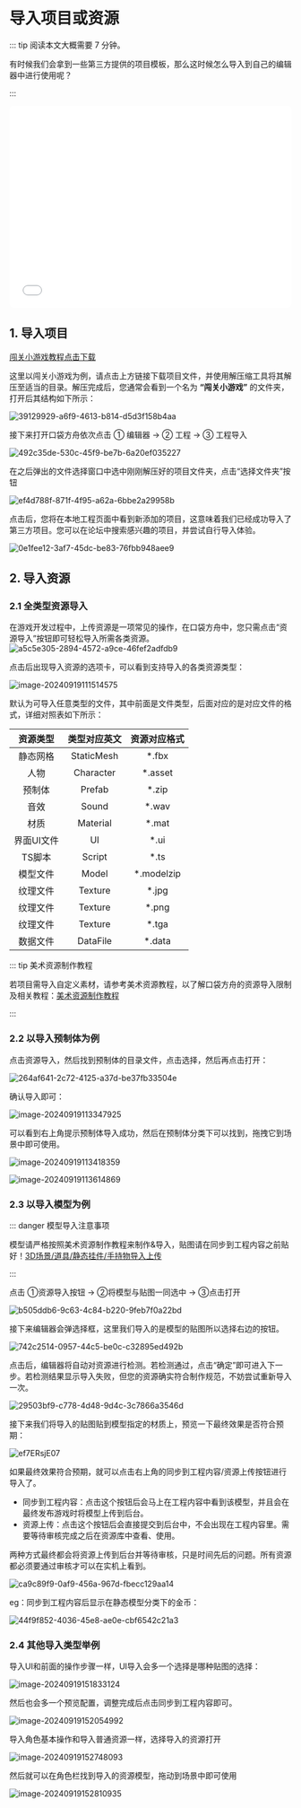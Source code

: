 # 导入项目或资源

::: tip 阅读本文大概需要 7 分钟。

有时候我们会拿到一些第三方提供的项目模板，那么这时候怎么导入到自己的编辑器中进行使用呢？

:::

<iframe sandbox="allow-scripts allow-downloads allow-same-origin allow-popups allow-presentation allow-forms" frameborder="0" draggable="false" allowfullscreen="" allow="encrypted-media;" referrerpolicy="" aha-samesite="" class="iframe-loaded" src="//player.bilibili.com/player.html?isOutside=true&aid=322817180&bvid=BV1qw411q7ba&cid=1327554016&p=6&autoplay=0" style="border-radius: 7px; width: 100%; height: 360px;"></iframe>

## 1. 导入项目

[闯关小游戏教程点击下载](../obby-course/game-description.md) 

这里以闯关小游戏为例，请点击上方链接下载项目文件，并使用解压缩工具将其解压至适当的目录。解压完成后，您通常会看到一个名为 **“闯关小游戏”** 的文件夹，打开后其结构如下所示：

![39129929-a6f9-4613-b814-d5d3f158b4aa](https://arkimg.ark.online/39129929-a6f9-4613-b814-d5d3f158b4aa.webp)

接下来打开口袋方舟依次点击 ① 编辑器 -> ② 工程 -> ③ 工程导入 

![492c35de-530c-45f9-be7b-6a20ef035227](https://arkimg.ark.online/492c35de-530c-45f9-be7b-6a20ef035227.webp)

在之后弹出的文件选择窗口中选中刚刚解压好的项目文件夹，点击“选择文件夹”按钮

![ef4d788f-871f-4f95-a62a-6bbe2a29958b](https://arkimg.ark.online/ef4d788f-871f-4f95-a62a-6bbe2a29958b.webp)

点击后，您将在本地工程页面中看到新添加的项目，这意味着我们已经成功导入了第三方项目。您可以在论坛中搜索感兴趣的项目，并尝试自行导入体验。    

![0e1fee12-3af7-45dc-be83-76fbb948aee9](https://arkimg.ark.online/0e1fee12-3af7-45dc-be83-76fbb948aee9.webp)                                                                                                                                                                                                                        

## 2. 导入资源

### 2.1 全类型资源导入

在游戏开发过程中，上传资源是一项常见的操作，在口袋方舟中，您只需点击“资源导入”按钮即可轻松导入所需各类资源。![a5c5e305-2894-4572-a9ce-46fef2adfdb9](https://arkimg.ark.online/a5c5e305-2894-4572-a9ce-46fef2adfdb9.webp)

点击后出现导入资源的选项卡，可以看到支持导入的各类资源类型：

![image-20240919111514575](https://arkimg.ark.online/image-20240919111514575.webp)

默认为可导入任意类型的文件，其中前面是文件类型，后面对应的是对应文件的格式，详细对照表如下所示：

|  资源类型  | 类型对应英文 | 资源对应格式 |
| :--------: | :----------: | :----------: |
|  静态网格  |  StaticMesh  |    *.fbx     |
|    人物    |  Character   |   *.asset    |
|   预制体   |    Prefab    |    *.zip     |
|    音效    |    Sound     |    *.wav     |
|    材质    |   Material   |    *.mat     |
| 界面UI文件 |      UI      |     *.ui     |
|   TS脚本   |    Script    |     *.ts     |
|  模型文件  |    Model     |  *.modelzip  |
|  纹理文件  |   Texture    |    *.jpg     |
|  纹理文件  |   Texture    |    *.png     |
|  纹理文件  |   Texture    |    *.tga     |
|  数据文件  |   DataFile   |    *.data    |

::: tip 美术资源制作教程

若项目需导入自定义素材，请参考美术资源教程，以了解口袋方舟的资源导入限制及相关教程：[美术资源制作教程](https://learning.ark.online/ArtResource-course/000-PGC.html)

:::

### 2.2 以导入预制体为例

点击资源导入，然后找到预制体的目录文件，点击选择，然后再点击打开：

![264af641-2c72-4125-a37d-be37fb33504e](https://arkimg.ark.online/264af641-2c72-4125-a37d-be37fb33504e.webp)

确认导入即可：

![image-20240919113347925](https://arkimg.ark.online/image-20240919113347925.webp)

可以看到右上角提示预制体导入成功，然后在预制体分类下可以找到，拖拽它到场景中即可使用。

![image-20240919113418359](https://arkimg.ark.online/image-20240919113418359.webp)

![image-20240919113614869](https://arkimg.ark.online/image-20240919113614869.webp)

### 2.3 以导入模型为例

::: danger 模型导入注意事项

模型请严格按照美术资源制作教程来制作&导入，贴图请在同步到工程内容之前贴好！[3D场景/道具/静态挂件/手持物导入上传](https://learning.ark.online/ArtResource-course/Upload/1-StaticModel.html)

:::

点击 ①资源导入按钮 -> ②将模型与贴图一同选中 -> ③点击打开

![b505ddb6-9c63-4c84-b220-9feb7f0a22bd](https://arkimg.ark.online/b505ddb6-9c63-4c84-b220-9feb7f0a22bd.webp)

接下来编辑器会弹选择框，这里我们导入的是模型的贴图所以选择右边的按钮。

![742c2514-0957-44c5-be0c-c32895ed492b](https://arkimg.ark.online/742c2514-0957-44c5-be0c-c32895ed492b.webp)

点击后，编辑器将自动对资源进行检测。若检测通过，点击“确定”即可进入下一步。若检测结果显示导入失败，但您的资源确实符合制作规范，不妨尝试重新导入一次。

![29503bf9-c778-4d48-9d4c-3c7866a3546d](https://arkimg.ark.online/29503bf9-c778-4d48-9d4c-3c7866a3546d.webp)

接下来我们将导入的贴图贴到模型指定的材质上，预览一下最终效果是否符合预期：

![ef7ERsjE07](https://arkimg.ark.online/ef7ERsjE07.gif)

如果最终效果符合预期，就可以点击右上角的同步到工程内容/资源上传按钮进行导入了。

- 同步到工程内容：点击这个按钮后会马上在工程内容中看到该模型，并且会在最终发布游戏时将模型上传到后台。
- 资源上传：点击这个按钮后会直接提交到后台中，不会出现在工程内容里。需要等待审核完成之后在资源库中查看、使用。

两种方式最终都会将资源上传到后台并等待审核，只是时间先后的问题。所有资源都必须要通过审核才可以在实机上看到。

![ca9c89f9-0af9-456a-967d-fbecc129aa14](https://arkimg.ark.online/ca9c89f9-0af9-456a-967d-fbecc129aa14.webp)

eg：同步到工程内容后显示在静态模型分类下的金币：

![44f9f852-4036-45e8-ae0e-cbf6542c21a3](https://arkimg.ark.online/44f9f852-4036-45e8-ae0e-cbf6542c21a3.webp)

### 2.4 其他导入类型举例

导入UI和前面的操作步骤一样，UI导入会多一个选择是哪种贴图的选择：

![image-20240919151833124](https://arkimg.ark.online/image-20240919151833124.webp)

然后也会多一个预览配置，调整完成后点击同步到工程内容即可。

![image-20240919152054992](https://arkimg.ark.online/image-20240919152054992.webp)

导入角色基本操作和导入普通资源一样，选择导入的资源打开

![image-20240919152748093](https://arkimg.ark.online/image-20240919152748093.webp)

然后就可以在角色栏找到导入的资源模型，拖动到场景中即可使用

![image-20240919152810935](https://arkimg.ark.online/image-20240919152810935.webp)